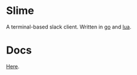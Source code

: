 # Slime

A terminal-based slack client. Written in [go](//golang.org) and [lua](//lua.org).

# Docs
[Here](CONTRIBUTING.md).
